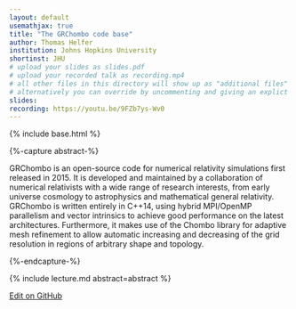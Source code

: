 ```yaml
---
layout: default
usemathjax: true
title: "The GRChombo code base"
author: Thomas Helfer
institution: Johns Hopkins University
shortinst: JHU
# upload your slides as slides.pdf
# upload your recorded talk as recording.mp4
# all other files in this directory will show up as "additional files"
# alternatively you can override by uncommenting and giving an explict URL:
slides: 
recording: https://youtu.be/9FZb7ys-Wv0
---
```

{% include base.html %}

{%-capture abstract-%}

GRChombo is an open-source code for numerical relativity simulations first released in 2015. It is developed and maintained by a collaboration of numerical relativists with a wide range of research interests, from early universe cosmology to astrophysics and mathematical general relativity. GRChombo is written entirely in C++14, using hybrid MPI/OpenMP parallelism and vector intrinsics to achieve good performance on the latest architectures. Furthermore, it makes use of the Chombo library for adaptive mesh refinement to allow automatic increasing and decreasing of the grid resolution in regions of arbitrary shape and topology.

{%-endcapture-%}

<div class="col-xs-12" markdown="1">
{% include lecture.md abstract=abstract %}

[Edit on GitHub](https://github.com/EinsteinToolkit/et2021uiuc/edit/master/{{page.path}})
</div>
